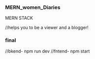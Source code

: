 ### MERN_women_Diaries
MERN STACK

//helps you to be a viewer and a blogger!

### final
//bkend- npm run dev
//fntend- npm start
